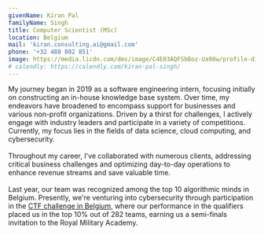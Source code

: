 ```yaml
---
givenName: Kiran Pal
familyName: Singh
title: Computer Scientist (MSc)
location: Belgium
mail: 'kiran.consulting.ai@gmail.com'
phone: '+32 488 802 851'
image: https://media.licdn.com/dms/image/C4E03AQFSbBoz-Ua98w/profile-displayphoto-shrink_800_800/0/1661151976955?e=2147483647&v=beta&t=9zYO9w9luOLTNTe55pU-Mnf6yUsb2HUdEYs6xLU3zfQ
# calendly: https://calendly.com/kiran-pal-singh/
---
```


My journey began in 2019 as a software engineering intern, focusing initially on constructing an in-house knowledge base system. Over time, my endeavors have broadened to encompass support for businesses and various non-profit organizations. Driven by a thirst for challenges, I actively engage with industry leaders and participate in a variety of competitions. Currently, my focus lies in the fields of data science, cloud computing, and cybersecurity.
\
\
Throughout my career, I've collaborated with numerous clients, addressing critical business challenges and optimizing day-to-day operations to enhance revenue streams and save valuable time.
\
\
Last year, our team was recognized among the top 10 algorithmic minds in Belgium. Presently, we're venturing into cybersecurity through participation in the [CTF challenge in Belgium](https://www.cybersecuritychallenge.be/), where our performance in the qualifiers placed us in the top 10% out of 282 teams, earning us a semi-finals invitation to the Royal Military Academy.
